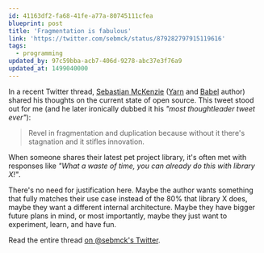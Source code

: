 ```yaml
---
id: 41163df2-fa68-41fe-a77a-80745111cfea
blueprint: post
title: 'Fragmentation is fabulous'
link: 'https://twitter.com/sebmck/status/879282797915119616'
tags:
  - programming
updated_by: 97c59bba-acb7-406d-9278-abc37e3f76a9
updated_at: 1499040000
---
```

In a recent Twitter thread, [Sebastian McKenzie](https://twitter.com/sebmck) ([Yarn](https://yarnpkg.com/en/) and [Babel](https://babeljs.io/) author) shared his thoughts on the current state of open source. This tweet stood out for me (and he later ironically dubbed it his _"most thoughtleader tweet ever"_):

> Revel in fragmentation and duplication because without it there's stagnation and it stifles innovation.

When someone shares their latest pet project library, it's often met with responses like _"What a waste of time, you can already do this with library X!"_.

There's no need for justification here. Maybe the author wants something that fully matches their use case instead of the 80% that library X does, maybe they want a different internal architecture. Maybe they have bigger future plans in mind, or most importantly, maybe they just want to experiment, learn, and have fun.

Read the entire thread [on @sebmck's Twitter](https://twitter.com/sebmck/status/879282797915119616).